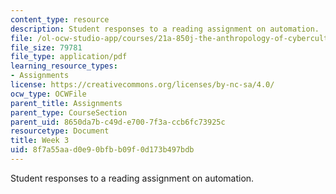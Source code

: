 ```yaml
---
content_type: resource
description: Student responses to a reading assignment on automation.
file: /ol-ocw-studio-app/courses/21a-850j-the-anthropology-of-cybercultures-spring-2009/8f7a55aad0e90bfbb09f0d173b497bdb_MIT21A_850Js09_week3.pdf
file_size: 79781
file_type: application/pdf
learning_resource_types:
- Assignments
license: https://creativecommons.org/licenses/by-nc-sa/4.0/
ocw_type: OCWFile
parent_title: Assignments
parent_type: CourseSection
parent_uid: 8650da7b-c49d-e700-7f3a-ccb6fc73925c
resourcetype: Document
title: Week 3
uid: 8f7a55aa-d0e9-0bfb-b09f-0d173b497bdb
---
```

Student responses to a reading assignment on automation.